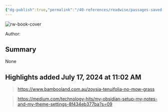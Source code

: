 ```yaml
---
{"dg-publish":true,"permalink":"/40-references/readwise/passages-saved-from-android/","tags":["rw/articles"]}
---
```


![rw-book-cover](https://readwise-assets.s3.amazonaws.com/static/images/default-book-icon-4.11327a2af05a.png)
  
Author: 

## Summary

None

## Highlights added July 17, 2024 at 11:02 AM
>https://www.bambooland.com.au/zoysia-tenuifolia-no-mow-grass 

>https://medium.com/technology-hits/my-obsidian-setup-my-notes-and-my-theme-settings-8f434eb377ba?s=09 

